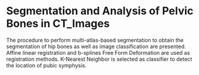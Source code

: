 # Segmentation and Analysis of Pelvic Bones in CT_Images
The procedure to perform multi-atlas-based segmentation to obtain the segmentation of hip bones as well as image classification are presented. Affine linear registration and b-splines Free Form Deformation are used as registration methods. K-Nearest Neighbor is selected as classifier to detect the location of pubic symphysis.
